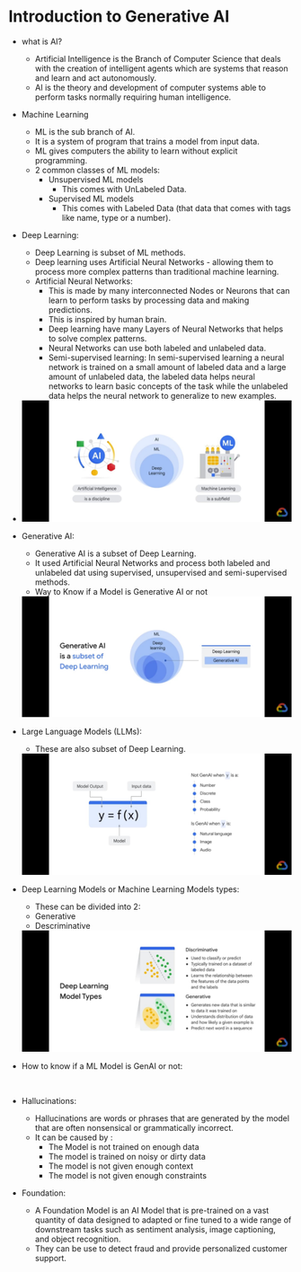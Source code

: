# Introduction to Generative AI
* what is AI?
    * Artificial Intelligence is the Branch of Computer Science that deals with the creation of intelligent agents which are systems that reason and learn and act autonomously.
    * AI is the theory and development of computer systems able to perform tasks normally requiring human intelligence.
* Machine Learning
    * ML is the sub branch of AI.
    * It is a system of program that trains a model from input data.
    * ML gives computers the ability to learn without explicit programming.
    * 2 common classes of ML models:
        * Unsupervised ML models
            * This comes with UnLabeled Data.
        * Supervised ML models
            * This comes with Labeled Data (that data that comes with tags like name, type or a number).
* Deep Learning:
    * Deep Learning is subset of ML methods.
    * Deep learning uses Artificial Neural Networks - allowing them to process more complex patterns than traditional machine learning.
    * Artificial Neural Networks:
        * This is made by many interconnected Nodes or Neurons that can learn to perform tasks by processing data and making predictions.
        * This is inspired by human brain.
        * Deep learning have many Layers of Neural Networks that helps to solve complex patterns.
        * Neural Networks can use both labeled and unlabeled data.
        * Semi-supervised learning: In semi-supervised learning a neural network is trained on a small amount of labeled data and a large amount of unlabeled data, the labeled data helps neural networks to learn basic concepts of the task while the unlabeled data helps the neural network to generalize to new examples.
* <img src='AI ML and Deep Learning.jpeg'>
* Generative AI:
    * Generative AI is a subset of Deep Learning.
    * It used Artificial Neural Networks and process both labeled and unlabeled dat using supervised, unsupervised and semi-supervised methods.
    * Way to Know if a Model is Generative AI or not
    <img src='Generative AI is subset of Deep Learning.jpeg'>
    
* Large Language Models (LLMs):
    * These are also subset of Deep Learning.
    <img src='way to know if a model is genAI or not.jpeg'>

* Deep Learning Models or Machine Learning Models types:
    * These can be divided into 2:
    * Generative
    * Descriminative
    <img src='Generative and Descriminative AI Models.jpeg'>

* How to know if a ML Model is GenAI or not:
<img>

* Hallucinations:
    * Hallucinations are words or phrases that are generated by the model that are often nonsensical or grammatically incorrect.
    * It can be caused by :
        * The Model is not trained on enough data
        * The model is trained on noisy or dirty data
        * The model is not given enough context
        * The model is not given enough constraints

* Foundation:
    * A Foundation Model is an AI Model that is pre-trained on a vast quantity of data designed to adapted or fine tuned to a wide range of downstream tasks such as sentiment analysis, image captioning, and object recognition.
    * They can be use to detect fraud and provide personalized customer support.



